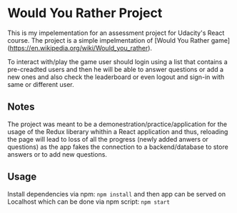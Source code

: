# Would You Rather Project

This is my impelementation for an assessment project for Udacity's React course.
The project is a simple impelmentation of [Would You Rather game] (https://en.wikipedia.org/wiki/Would_you_rather).

To interact with/play the game user should login using a list that contains a pre-creadted users and then he will be able to answer questions or add a new ones and also check the leaderboard or even logout and sign-in with same or different user.

## Notes

The project was meant to be a demonestration/practice/application for the usage of the Redux liberary whithin a React application and thus, reloading the page will lead to loss of all the progress (newly added anwers or questions) as the app fakes the connection to a backend/database to store answers or to add new questions.

## Usage

Install dependencies via npm:
`npm install`
and then app can be served on Localhost which can be done via npm script:
`npm start`

